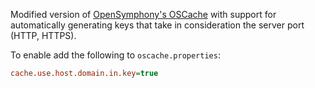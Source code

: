 Modified version of [OpenSymphony's OSCache](https://bitbucket.org/opensymphony/oscache/) with support for automatically generating keys that take in consideration the server port (HTTP, HTTPS).

To enable add the following to `oscache.properties`:

```ini
cache.use.host.domain.in.key=true
```

